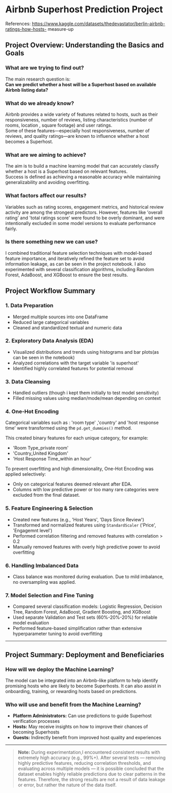 # Airbnb Superhost Prediction Project
References: https://www.kaggle.com/datasets/thedevastator/berlin-airbnb-ratings-how-hosts-
measure-up

## Project Overview: Understanding the Basics and Goals

### What are we trying to find out?
The main research question is:  
**Can we predict whether a host will be a Superhost based on available Airbnb listing data?**

### What do we already know?
Airbnb provides a wide variety of features related to hosts, such as their responsiveness, number of reviews, listing characteristics (number of rooms, location , square footage) and user ratings.  
Some of these features—especially host responsiveness, number of reviews, and quality ratings—are known to influence whether a host becomes a Superhost.

### What are we aiming to achieve?
The aim is to build a machine learning model that can accurately classify whether a host is a Superhost based on relevant features.  
Success is defined as achieving a reasonable accuracy while maintaining generalizability and avoiding overfitting.

### What factors affect our results?
Variables such as rating scores, engagement metrics, and historical review activity are among the strongest predictors. However, features like 'overall rating' and 'total ratings score' were found to be overly dominant, and were intentionally excluded in some model versions to evaluate performance fairly. 

### Is there something new we can use?
I combined traditional feature selection techniques with model-based feature importance, and iteratively refined the feature set to avoid information leakage, as can be seen in the project notebook. I also experimented with several classification algorithms, including Random Forest, AdaBoost, and XGBoost to ensure the best results.



## Project Workflow Summary

### 1. Data Preparation
- Merged multiple sources into one DataFrame
- Reduced large categorical variables
- Cleaned and standardized textual and numeric data

### 2. Exploratory Data Analysis (EDA)
- Visualized distributions and trends using histograms and bar plots(as can be seen in the notebook)
- Analyzed correlations with the target variable 'is superhost'
- Identified highly correlated features for potential removal

### 3. Data Cleansing
- Handled outliers (though i kept them initially to test model sensitivity)
- Filled missing values using median/mode/mean depending on context

### 4. One-Hot Encoding
Categorical variables such as : 'room type' ,'country' and 'host response time' were transformed using the `pd.get_dummies()` method.

This created binary features for each unique category, for example:
- 'Room Type_private room'
- 'Country_United Kingdom'
- 'Host Response Time_within an hour'

To prevent overfitting and high dimensionality, One-Hot Encoding was applied selectively:
- Only on categorical features deemed relevant after EDA.
- Columns with low predictive power or too many rare categories were excluded from the final dataset.
### 5. Feature Engineering & Selection
- Created new features (e.g., 'Host Years', 'Days Since Review')
- Transformed and normalized features using `StandardScaler` ('Price', 'Engagemnt level')
- Performed correlation filtering and removed features with correlation > 0.2
- Manually removed features with overly high predictive power to avoid overfitting

### 6. Handling Imbalanced Data
- Class balance was monitored during evaluation. Due to mild imbalance, no oversampling was applied.

### 7. Model Selection and Fine Tuning
- Compared several classification models: Logistic Regression, Decision Tree, Random Forest, AdaBoost, Gradient Boosting, and XGBoost
- Used separate Validation and Test sets (60%-20%-20%) for reliable model evaluation
- Performed feature-based simplification rather than extensive hyperparameter tuning to avoid overfitting

---

## Project Summary: Deployment and Beneficiaries

### How will we deploy the Machine Learning?
The model can be integrated into an Airbnb-like platform to help identify promising hosts who are likely to become Superhosts. It can also assist in onboarding, training, or rewarding hosts based on predictions.

### Who will use and benefit from the Machine Learning?
- **Platform Administrators:** Can use predictions to guide Superhost verification processes
- **Hosts:** May receive insights on how to improve their chances of becoming Superhosts
- **Guests:** Indirectly benefit from improved host quality and experiences

---

> **Note:** During experimentation,I encountered consistent results with extremely high accuracy (e.g., 99%+). After several tests — removing highly predictive features, reducing correlation thresholds, and evaluating across multiple models — it is possible concluded that the dataset enables highly reliable predictions due to clear patterns in the features. Therefore, the strong results are not a result of data leakage or error, but rather the nature of the data itself.


